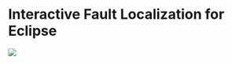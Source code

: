 # Interactive Fault Localization for Eclipse

![](https://git.sed.hu/geryxyz/iFL-eclipse-plugin/raw/dev/org.eclipse.sed.ifl/icons/logo.png)